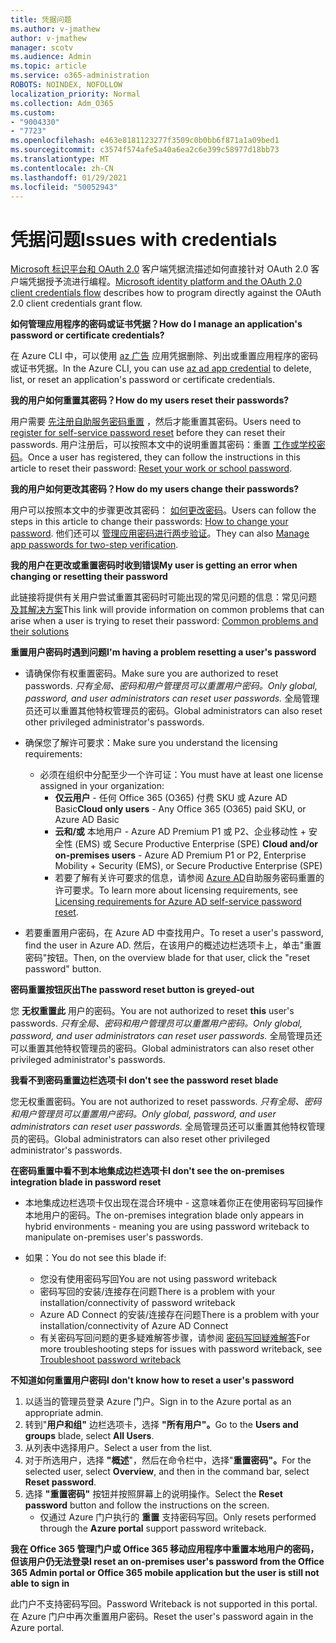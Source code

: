 ```yaml
---
title: 凭据问题
ms.author: v-jmathew
author: v-jmathew
manager: scotv
ms.audience: Admin
ms.topic: article
ms.service: o365-administration
ROBOTS: NOINDEX, NOFOLLOW
localization_priority: Normal
ms.collection: Adm_O365
ms.custom:
- "9004330"
- "7723"
ms.openlocfilehash: e463e8181123277f3509c0b0bb6f871a1a09bed1
ms.sourcegitcommit: c3574f574afe5a40a6ea2c6e399c58977d18bb73
ms.translationtype: MT
ms.contentlocale: zh-CN
ms.lasthandoff: 01/29/2021
ms.locfileid: "50052943"
---
```

# <a name="issues-with-credentials"></a><span data-ttu-id="2cb5b-102">凭据问题</span><span class="sxs-lookup"><span data-stu-id="2cb5b-102">Issues with credentials</span></span>

<span data-ttu-id="2cb5b-103">[Microsoft 标识平台和 OAuth 2.0](https://docs.microsoft.com/azure/active-directory/develop/v2-oauth2-client-creds-grant-flow) 客户端凭据流描述如何直接针对 OAuth 2.0 客户端凭据授予流进行编程。</span><span class="sxs-lookup"><span data-stu-id="2cb5b-103">[Microsoft identity platform and the OAuth 2.0 client credentials flow](https://docs.microsoft.com/azure/active-directory/develop/v2-oauth2-client-creds-grant-flow) describes how to program directly against the OAuth 2.0 client credentials grant flow.</span></span>

<span data-ttu-id="2cb5b-104">**如何管理应用程序的密码或证书凭据？**</span><span class="sxs-lookup"><span data-stu-id="2cb5b-104">**How do I manage an application's password or certificate credentials?**</span></span>

<span data-ttu-id="2cb5b-105">在 Azure CLI 中，可以使用 [az 广告](https://docs.microsoft.com/cli/azure/ad/app/credential) 应用凭据删除、列出或重置应用程序的密码或证书凭据。</span><span class="sxs-lookup"><span data-stu-id="2cb5b-105">In the Azure CLI, you can use [az ad app credential](https://docs.microsoft.com/cli/azure/ad/app/credential) to delete, list, or reset an application's password or certificate credentials.</span></span>

<span data-ttu-id="2cb5b-106">**我的用户如何重置其密码？**</span><span class="sxs-lookup"><span data-stu-id="2cb5b-106">**How do my users reset their passwords?**</span></span>

<span data-ttu-id="2cb5b-107">用户需要 [先注册自助服务密码重置](https://docs.microsoft.com/azure/active-directory/user-help/active-directory-passwords-reset-register) ，然后才能重置其密码。</span><span class="sxs-lookup"><span data-stu-id="2cb5b-107">Users need to [register for self-service password reset](https://docs.microsoft.com/azure/active-directory/user-help/active-directory-passwords-reset-register) before they can reset their passwords.</span></span> <span data-ttu-id="2cb5b-108">用户注册后，可以按照本文中的说明重置其密码：重置 [工作或学校密码](https://docs.microsoft.com/azure/active-directory/user-help/user-help-reset-password#how-to-reset-or-unlock-your-password-for-a-work-or-school-account)。</span><span class="sxs-lookup"><span data-stu-id="2cb5b-108">Once a user has registered, they can follow the instructions in this article to reset their password: [Reset your work or school password](https://docs.microsoft.com/azure/active-directory/user-help/user-help-reset-password#how-to-reset-or-unlock-your-password-for-a-work-or-school-account).</span></span>

<span data-ttu-id="2cb5b-109">**我的用户如何更改其密码？**</span><span class="sxs-lookup"><span data-stu-id="2cb5b-109">**How do my users change their passwords?**</span></span>

<span data-ttu-id="2cb5b-110">用户可以按照本文中的步骤更改其密码： [如何更改密码](https://docs.microsoft.com/azure/active-directory/user-help/user-help-reset-password#how-to-change-your-password)。</span><span class="sxs-lookup"><span data-stu-id="2cb5b-110">Users can follow the steps in this article to change their passwords: [How to change your password](https://docs.microsoft.com/azure/active-directory/user-help/user-help-reset-password#how-to-change-your-password).</span></span>
<span data-ttu-id="2cb5b-111">他们还可以 [管理应用密码进行两步验证](https://docs.microsoft.com/azure/active-directory/user-help/multi-factor-authentication-end-user-app-passwords)。</span><span class="sxs-lookup"><span data-stu-id="2cb5b-111">They can also [Manage app passwords for two-step verification](https://docs.microsoft.com/azure/active-directory/user-help/multi-factor-authentication-end-user-app-passwords).</span></span>

<span data-ttu-id="2cb5b-112">**我的用户在更改或重置密码时收到错误**</span><span class="sxs-lookup"><span data-stu-id="2cb5b-112">**My user is getting an error when changing or resetting their password**</span></span>

<span data-ttu-id="2cb5b-113">此链接将提供有关用户尝试重置其密码时可能出现的常见问题的信息：常见问题 [及其解决方案](https://docs.microsoft.com/azure/active-directory/user-help/user-help-reset-password#common-problems-and-their-solutions)</span><span class="sxs-lookup"><span data-stu-id="2cb5b-113">This link will provide information on common problems that can arise when a user is trying to reset their password: [Common problems and their solutions](https://docs.microsoft.com/azure/active-directory/user-help/user-help-reset-password#common-problems-and-their-solutions)</span></span>

<span data-ttu-id="2cb5b-114">**重置用户密码时遇到问题**</span><span class="sxs-lookup"><span data-stu-id="2cb5b-114">**I'm having a problem resetting a user's password**</span></span>

- <span data-ttu-id="2cb5b-115">请确保你有权重置密码。</span><span class="sxs-lookup"><span data-stu-id="2cb5b-115">Make sure you are authorized to reset passwords.</span></span> <span data-ttu-id="2cb5b-116">*只有全局、密码和用户管理员可以重置用户密码。*</span><span class="sxs-lookup"><span data-stu-id="2cb5b-116">*Only global, password, and user administrators can reset user passwords.*</span></span> <span data-ttu-id="2cb5b-117">全局管理员还可以重置其他特权管理员的密码。</span><span class="sxs-lookup"><span data-stu-id="2cb5b-117">Global administrators can also reset other privileged administrator's passwords.</span></span>

- <span data-ttu-id="2cb5b-118">确保您了解许可要求：</span><span class="sxs-lookup"><span data-stu-id="2cb5b-118">Make sure you understand the licensing requirements:</span></span>

  - <span data-ttu-id="2cb5b-119">必须在组织中分配至少一个许可证：</span><span class="sxs-lookup"><span data-stu-id="2cb5b-119">You must have at least one license assigned in your organization:</span></span>
    - <span data-ttu-id="2cb5b-120">**仅云用户** - 任何 Office 365 (O365) 付费 SKU 或 Azure AD Basic</span><span class="sxs-lookup"><span data-stu-id="2cb5b-120">**Cloud only users** - Any Office 365 (O365) paid SKU, or Azure AD Basic</span></span>
    - <span data-ttu-id="2cb5b-121">**云和/或** 本地用户 - Azure AD Premium P1 或 P2、企业移动性 + 安全性 (EMS) 或 Secure Productive Enterprise (SPE) </span><span class="sxs-lookup"><span data-stu-id="2cb5b-121">**Cloud and/or on-premises users** - Azure AD Premium P1 or P2, Enterprise Mobility + Security (EMS), or Secure Productive Enterprise (SPE)</span></span>
    - <span data-ttu-id="2cb5b-122">若要了解有关许可要求的信息，请参阅 [Azure AD](https://docs.microsoft.com/azure/active-directory/active-directory-passwords-licensing)自助服务密码重置的许可要求。</span><span class="sxs-lookup"><span data-stu-id="2cb5b-122">To learn more about licensing requirements, see [Licensing requirements for Azure AD self-service password reset](https://docs.microsoft.com/azure/active-directory/active-directory-passwords-licensing).</span></span>
- <span data-ttu-id="2cb5b-123">若要重置用户密码，在 Azure AD 中查找用户。</span><span class="sxs-lookup"><span data-stu-id="2cb5b-123">To reset a user's password, find the user in Azure AD.</span></span> <span data-ttu-id="2cb5b-124">然后，在该用户的概述边栏选项卡上，单击"重置密码"按钮。</span><span class="sxs-lookup"><span data-stu-id="2cb5b-124">Then, on the overview blade for that user, click the "reset password" button.</span></span>

<span data-ttu-id="2cb5b-125">**密码重置按钮灰出**</span><span class="sxs-lookup"><span data-stu-id="2cb5b-125">**The password reset button is greyed-out**</span></span>

<span data-ttu-id="2cb5b-126">您 **无权重置此** 用户的密码。</span><span class="sxs-lookup"><span data-stu-id="2cb5b-126">You are not authorized to reset **this** user's passwords.</span></span> <span data-ttu-id="2cb5b-127">*只有全局、密码和用户管理员可以重置用户密码。*</span><span class="sxs-lookup"><span data-stu-id="2cb5b-127">*Only global, password, and user administrators can reset user passwords.*</span></span> <span data-ttu-id="2cb5b-128">全局管理员还可以重置其他特权管理员的密码。</span><span class="sxs-lookup"><span data-stu-id="2cb5b-128">Global administrators can also reset other privileged administrator's passwords.</span></span>

<span data-ttu-id="2cb5b-129">**我看不到密码重置边栏选项卡**</span><span class="sxs-lookup"><span data-stu-id="2cb5b-129">**I don't see the password reset blade**</span></span>

<span data-ttu-id="2cb5b-130">您无权重置密码。</span><span class="sxs-lookup"><span data-stu-id="2cb5b-130">You are not authorized to reset passwords.</span></span> <span data-ttu-id="2cb5b-131">*只有全局、密码和用户管理员可以重置用户密码。*</span><span class="sxs-lookup"><span data-stu-id="2cb5b-131">*Only global, password, and user administrators can reset user passwords.*</span></span> <span data-ttu-id="2cb5b-132">全局管理员还可以重置其他特权管理员的密码。</span><span class="sxs-lookup"><span data-stu-id="2cb5b-132">Global administrators can also reset other privileged administrator's passwords.</span></span>

<span data-ttu-id="2cb5b-133">**在密码重置中看不到本地集成边栏选项卡**</span><span class="sxs-lookup"><span data-stu-id="2cb5b-133">**I don't see the on-premises integration blade in password reset**</span></span>

- <span data-ttu-id="2cb5b-134">本地集成边栏选项卡仅出现在混合环境中 - 这意味着你正在使用密码写回操作本地用户的密码。</span><span class="sxs-lookup"><span data-stu-id="2cb5b-134">The on-premises integration blade only appears in hybrid environments - meaning you are using password writeback to manipulate on-premises user's passwords.</span></span>

- <span data-ttu-id="2cb5b-135">如果：</span><span class="sxs-lookup"><span data-stu-id="2cb5b-135">You do not see this blade if:</span></span>

  - <span data-ttu-id="2cb5b-136">您没有使用密码写回</span><span class="sxs-lookup"><span data-stu-id="2cb5b-136">You are not using password writeback</span></span>
  - <span data-ttu-id="2cb5b-137">密码写回的安装/连接存在问题</span><span class="sxs-lookup"><span data-stu-id="2cb5b-137">There is a problem with your installation/connectivity of password writeback</span></span>
  - <span data-ttu-id="2cb5b-138">Azure AD Connect 的安装/连接存在问题</span><span class="sxs-lookup"><span data-stu-id="2cb5b-138">There is a problem with your installation/connectivity of Azure AD Connect</span></span>
  - <span data-ttu-id="2cb5b-139">有关密码写回问题的更多疑难解答步骤，请参阅 [密码写回疑难解答](https://docs.microsoft.com/azure/active-directory/authentication/troubleshoot-sspr-writeback)</span><span class="sxs-lookup"><span data-stu-id="2cb5b-139">For more troubleshooting steps for issues with password writeback, see [Troubleshoot password writeback](https://docs.microsoft.com/azure/active-directory/authentication/troubleshoot-sspr-writeback)</span></span>

<span data-ttu-id="2cb5b-140">**不知道如何重置用户密码**</span><span class="sxs-lookup"><span data-stu-id="2cb5b-140">**I don't know how to reset a user's password**</span></span>

1. <span data-ttu-id="2cb5b-141">以适当的管理员登录 Azure 门户。</span><span class="sxs-lookup"><span data-stu-id="2cb5b-141">Sign in to the Azure portal as an appropriate admin.</span></span>
2. <span data-ttu-id="2cb5b-142">转到"**用户和组"** 边栏选项卡，选择 **"所有用户"。**</span><span class="sxs-lookup"><span data-stu-id="2cb5b-142">Go to the **Users and groups** blade, select **All Users**.</span></span>
3. <span data-ttu-id="2cb5b-143">从列表中选择用户。</span><span class="sxs-lookup"><span data-stu-id="2cb5b-143">Select a user from the list.</span></span>
4. <span data-ttu-id="2cb5b-144">对于所选用户，选择 **"概述**"，然后在命令栏中，选择"**重置密码"。**</span><span class="sxs-lookup"><span data-stu-id="2cb5b-144">For the selected user, select **Overview**, and then in the command bar, select **Reset password**.</span></span>
5. <span data-ttu-id="2cb5b-145">选择 **"重置密码"** 按钮并按照屏幕上的说明操作。</span><span class="sxs-lookup"><span data-stu-id="2cb5b-145">Select the **Reset password** button and follow the instructions on the screen.</span></span>
    - <span data-ttu-id="2cb5b-146">仅通过 Azure 门户执行的 **重置** 支持密码写回。</span><span class="sxs-lookup"><span data-stu-id="2cb5b-146">Only resets performed through the **Azure portal** support password writeback.</span></span>

<span data-ttu-id="2cb5b-147">**我在 Office 365 管理门户或 Office 365 移动应用程序中重置本地用户的密码，但该用户仍无法登录**</span><span class="sxs-lookup"><span data-stu-id="2cb5b-147">**I reset an on-premises user's password from the Office 365 Admin portal or Office 365 mobile application but the user is still not able to sign in**</span></span>

<span data-ttu-id="2cb5b-148">此门户不支持密码写回。</span><span class="sxs-lookup"><span data-stu-id="2cb5b-148">Password Writeback is not supported in this portal.</span></span> <span data-ttu-id="2cb5b-149">在 Azure 门户中再次重置用户密码。</span><span class="sxs-lookup"><span data-stu-id="2cb5b-149">Reset the user's password again in the Azure portal.</span></span>
